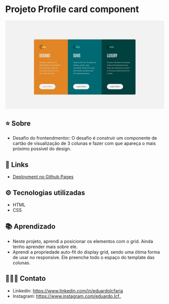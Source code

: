 
# Projeto Profile card component

![Alt text](design/desktop-design.jpg)



## ⭐ Sobre
 - Desafio do frontendmentor: O desafio é construir um componente de cartão de visualização de 3 colunas e fazer com que apareça o mais próximo possível do design.

 ## 🔗 Links
 
 - <a href= https://eduardolcfaria.github.io/3-column-preview-card-component target="_blank"> Deployment no Github Pages</a>
 
 

## ⚙️ Tecnologias utilizadas

- HTML
- CSS

## 📚 Aprendizado
 - Neste projeto, aprendi a posicionar os elementos com o grid. Ainda tenho aprender mais sobre ele.
 - Aprendi a propriedade auto-fit do display grid, sendo uma ótima forma de usar no responsive. Ele preenche todo o espaço do template das colunas.


## 🧑🏻‍💻 Contato
- Linkedin: https://www.linkedin.com/in/eduardolcfaria
- Instagram: https://www.instagram.com/eduardo.lcf_


